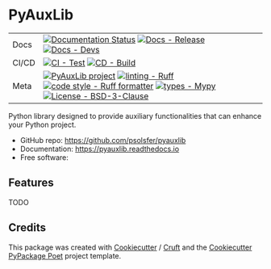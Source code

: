# PyAuxLib

| | |
| --- | --- |
| Docs | [![Documentation Status](<https://readthedocs.org/projects/pyauxlib/badge/?version=latest> 'Documentation Status')](https://pyauxlib.readthedocs.io/en/latest/?badge=latest) [![Docs - Release](<https://github.com/psolsfer/pyauxlib/workflows/docs-release/badge.svg>)](<https://github.com/psolsfer/pyauxlib/actions/workflows/docs-release.yml>)  [![Docs - Devs](<https://github.com/psolsfer/pyauxlib/workflows/docs-dev.yml/badge.svg>)](<https://github.com/psolsfer/pyauxlib/actions/workflows/docs-dev.yml>) || Package | [![PyPI - Version](<https://img.shields.io/pypi/v/pyauxlib.svg?logo=pypi&label=PyPI&logoColor=gold>)](<https://pypi.python.org/pypi/pyauxlib>) [![PyPI - Downloads](<https://img.shields.io/pypi/dm/pyauxlib.svg?color=blue&label=Downloads&logo=pypi&logoColor=gold>)](<https://pypi.python.org/pypi/pyauxlib>) [![PyPI - Python Version](<https://img.shields.io/pypi/pyversions/pyauxlib.svg?logo=python&label=Python&logoColor=gold>)](<https://pypi.python.org/pypi/pyauxlib>) [![PyPI - wheels](< https://img.shields.io/pypi/wheel/pyauxlib.svg>)](<https://pypi.python.org/pypi/pyauxlib>) |
| CI/CD | [![CI - Test](<https://github.com/psolsfer/pyauxlib/workflows/test-push-pr.yml/badge.svg>)](<https://github.com/psolsfer/pyauxlib/actions/workflows/test.yml>) [![CD - Build](<https://github.com/psolsfer/pyauxlib/workflows/python-publish.yml/badge.svg>)](<https://github.com/psolsfer/pyauxlib/workflows/python-publish.yml>) |
| Meta | [![PyAuxLib project](https://img.shields.io/badge/pyauxlib)](<https://github.com/psolsfer/pyauxlib>) [![linting - Ruff](https://img.shields.io/endpoint?url=https://raw.githubusercontent.com/charliermarsh/ruff/main/assets/badge/v2.json)](https://github.com/astral-sh/ruff) [![code style - Ruff formatter](https://img.shields.io/badge/code%20style-ruff-blue.svg)](https://github.com/astral-sh/ruff) [![types - Mypy](https://www.mypy-lang.org/static/mypy_badge.svg)](https://mypy-lang.org/) [![License - BSD-3-Clause](<https://img.shields.io/pypi/l/pyauxlib.svg>)](<https://spdx.org/licenses/BSD-3-Clause.html>) |

Python library designed to provide auxiliary functionalities that can enhance your Python project.

- GitHub repo: <span>https://github.com/psolsfer/pyauxlib</span>
- Documentation: <https://pyauxlib.readthedocs.io>
- Free software: <BSD-3-Clause>

## Features

TODO

## Credits

This package was created with [Cookiecutter] / [Cruft] and the [Cookiecutter PyPackage Poet] project template.

[Cookiecutter]: https://github.com/audreyr/cookiecutter
[Cruft]: https://github.com/cruft/cruft
[Cookiecutter PyPackage Poet]: https://github.com/psolsfer/cookiecutter-pypackage-poet
